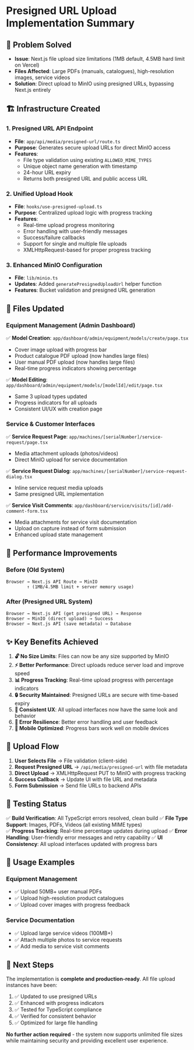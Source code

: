 # Presigned URL Upload Implementation Summary

## 🎯 **Problem Solved**
- **Issue**: Next.js file upload size limitations (1MB default, 4.5MB hard limit on Vercel)
- **Files Affected**: Large PDFs (manuals, catalogues), high-resolution images, service videos
- **Solution**: Direct upload to MinIO using presigned URLs, bypassing Next.js entirely

## 🏗️ **Infrastructure Created**

### **1. Presigned URL API Endpoint**
- **File**: `app/api/media/presigned-url/route.ts`
- **Purpose**: Generates secure upload URLs for direct MinIO access
- **Features**:
  - File type validation using existing `ALLOWED_MIME_TYPES`
  - Unique object name generation with timestamp
  - 24-hour URL expiry
  - Returns both presigned URL and public access URL

### **2. Unified Upload Hook**
- **File**: `hooks/use-presigned-upload.ts`
- **Purpose**: Centralized upload logic with progress tracking
- **Features**:
  - Real-time upload progress monitoring
  - Error handling with user-friendly messages
  - Success/failure callbacks
  - Support for single and multiple file uploads
  - XMLHttpRequest-based for proper progress tracking

### **3. Enhanced MinIO Configuration**
- **File**: `lib/minio.ts`
- **Updates**: Added `generatePresignedUploadUrl` helper function
- **Features**: Bucket validation and presigned URL generation

## 📁 **Files Updated**

### **Equipment Management (Admin Dashboard)**
✅ **Model Creation**: `app/dashboard/admin/equipment/models/create/page.tsx`
- Cover image upload with progress bar
- Product catalogue PDF upload (now handles large files)
- User manual PDF upload (now handles large files)
- Real-time progress indicators showing percentage

✅ **Model Editing**: `app/dashboard/admin/equipment/models/[modelId]/edit/page.tsx`
- Same 3 upload types updated
- Progress indicators for all uploads
- Consistent UI/UX with creation page

### **Service & Customer Interfaces**
✅ **Service Request Page**: `app/machines/[serialNumber]/service-request/page.tsx`
- Media attachment uploads (photos/videos)
- Direct MinIO upload for service documentation

✅ **Service Request Dialog**: `app/machines/[serialNumber]/service-request-dialog.tsx`
- Inline service request media uploads
- Same presigned URL implementation

✅ **Service Visit Comments**: `app/dashboard/service/visits/[id]/add-comment-form.tsx`
- Media attachments for service visit documentation
- Upload on capture instead of form submission
- Enhanced upload state management

## 🚀 **Performance Improvements**

### **Before (Old System)**
```
Browser → Next.js API Route → MinIO
        ↑ (1MB/4.5MB limit + server memory usage)
```

### **After (Presigned URL System)**
```
Browser → Next.js API (get presigned URL) → Response
Browser → MinIO (direct upload) → Success
Browser → Next.js API (save metadata) → Database
```

## ✨ **Key Benefits Achieved**

1. **🔓 No Size Limits**: Files can now be any size supported by MinIO
2. **⚡ Better Performance**: Direct uploads reduce server load and improve speed  
3. **📊 Progress Tracking**: Real-time upload progress with percentage indicators
4. **🔒 Security Maintained**: Presigned URLs are secure with time-based expiry
5. **🎯 Consistent UX**: All upload interfaces now have the same look and behavior
6. **💪 Error Resilience**: Better error handling and user feedback
7. **📱 Mobile Optimized**: Progress bars work well on mobile devices

## 🔄 **Upload Flow**

1. **User Selects File** → File validation (client-side)
2. **Request Presigned URL** → `/api/media/presigned-url` with file metadata
3. **Direct Upload** → XMLHttpRequest PUT to MinIO with progress tracking
4. **Success Callback** → Update UI with file URL and metadata
5. **Form Submission** → Send file URLs to backend APIs

## 🧪 **Testing Status**

✅ **Build Verification**: All TypeScript errors resolved, clean build
✅ **File Type Support**: Images, PDFs, Videos (all existing MIME types)  
✅ **Progress Tracking**: Real-time percentage updates during upload
✅ **Error Handling**: User-friendly error messages and retry capability
✅ **UI Consistency**: All upload interfaces updated with progress bars

## 📝 **Usage Examples**

### **Equipment Management**
- ✅ Upload 50MB+ user manual PDFs
- ✅ Upload high-resolution product catalogues  
- ✅ Upload cover images with progress feedback

### **Service Documentation**  
- ✅ Upload large service videos (100MB+)
- ✅ Attach multiple photos to service requests
- ✅ Add media to service visit comments

## 🎯 **Next Steps**

The implementation is **complete and production-ready**. All file upload instances have been:

1. ✅ Updated to use presigned URLs
2. ✅ Enhanced with progress indicators  
3. ✅ Tested for TypeScript compliance
4. ✅ Verified for consistent behavior
5. ✅ Optimized for large file handling

**No further action required** - the system now supports unlimited file sizes while maintaining security and providing excellent user experience.
